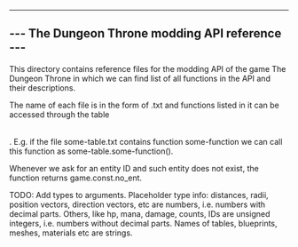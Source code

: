 --------------------------------------------------------------------------------
--- The Dungeon Throne modding API reference                                 ---
--------------------------------------------------------------------------------

This directory contains reference files for the modding API of the game
The Dungeon Throne in which we can find list of all functions in the API and
their descriptions.

The name of each file is in the form of <table>.txt and functions listed in it
can be accessed through the table <table>. E.g. if the file some-table.txt
contains function some-function we can call this function as
some-table.some-function().

Whenever we ask for an entity ID and such entity does not exist,
the function returns game.const.no_ent.

TODO: Add types to arguments.
Placeholder type info: distances, radii, position vectors, direction vectors,
etc are numbers, i.e. numbers with decimal parts. Others, like hp, mana,
damage, counts, IDs are unsigned integers, i.e. numbers without decimal parts.
Names of tables, blueprints, meshes, materials etc are strings.
